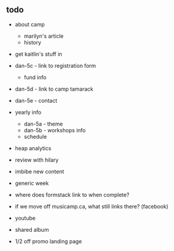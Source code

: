 ## todo
- about camp
    - marilyn's article
    - history
- get kaitlin's stuff in
- dan-5c - link to registration form
    - fund info
- dan-5d - link to camp tamarack
- dan-5e - contact
- yearly info
    - dan-5a - theme
    - dan-5b - workshops info
    - schedule
- heap analytics

- review with hilary

- imbibe new content
- generic week

- where does formstack link to when complete?
- if we move off musicamp.ca, what still links there? (facebook)

- youtube
- shared album
- 1/2 off promo landing page
